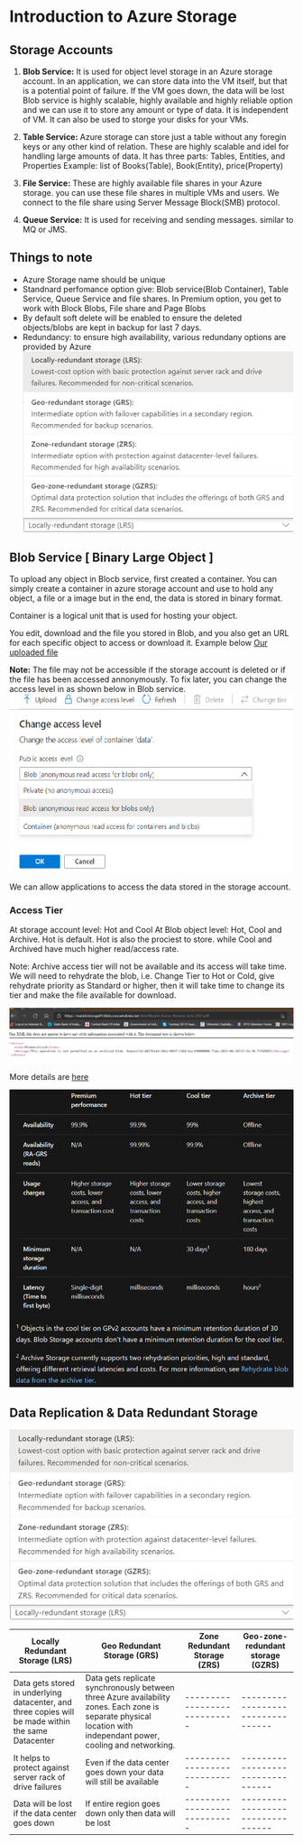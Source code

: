 # Introduction to Azure Storage

## Storage Accounts

1. **Blob Service:** It is used for object level storage in an Azure storage account. In an application, we can store data into the VM itself, but that is a potential point of failure. If the VM goes down, the data will be lost Blob service is highly scalable, highly available and highly reliable option and we can use it to store any amount or type of data. It is independent of VM. It can also be used to storge your disks for your VMs.

2. **Table Service:** Azure storage can store just a table without any foregin keys or any other kind of relation. These are highly scalable and idel for handling large amounts of data. It has three parts: Tables, Entities, and Properties
   Example: list of Books(Table), Book(Entity), price(Property)

3. **File Service:** These are highly available file shares in your Azure storage. you can use these file shares in multiple VMs and users. We connect to the file share using Server Message Block(SMB) protocol.

4. **Queue Service:** It is used for receiving and sending messages. similar to MQ or JMS.

## Things to note

- Azure Storage name should be unique
- Standnard perfomance option give: Blob service(Blob Container), Table Service, Queue Service and file shares. In Premium option, you get to work with Block Blobs, File share and Page Blobs
- By default soft delete will be enabled to ensure the deleted objects/blobs are kept in backup for last 7 days.
- Redundancy: to ensure high availability, various redundany options are provided by Azure
  ![redundancy](./images/5.png)

## Blob Service \[ Binary Large Object \]

To upload any object in Blocb service, first created a container. You can simply create a container in azure storage account and use to hold any object, a file or a image but in the end, the data is stored in binary format.

Container is a logical unit that is used for hosting your object.

You edit, download and the file you stored in Blob, and you also get an URL for each specific object to access or download it. Example below
[Our uploaded file](https://manishstorage01.blob.core.windows.net/data/Manish_Kumar_Resume_June_2021.pdf)

**Note:** The file may not be accessible if the storage account is deleted or if the file has been accessed annonymously. To fix later, you can change the access level in as shown below in Blob service.
![changing access for the file](./images/6.png)

We can allow applications to access the data stored in the storage account.

### Access Tier

At storage account level: Hot and Cool
At Blob object level: Hot, Cool and Archive. Hot is default. Hot is also the prociest to store. while Cool and Archived have much higher read/access rate.

Note: Archive access tier will not be available and its access will take time. We will need to rehydrate the blob, i.e. Change Tier to Hot or Cold, give rehydrate priority as Standard or higher, then it will take time to change its tier and make the file available for download.

![Accessing an archived Blob file](./images/8.png)

More details are [here](https://docs.microsoft.com/en-us/azure/storage/blobs/storage-blob-storage-tiers)

![Relation](./images/7.png)

## Data Replication & Data Redundant Storage

![redundancy](./images/5.png)

| Locally Redundant Storage (LRS)                                                                     | Geo Redundant Storage (GRS)                                                                                                                                       | Zone Redundant Storage (ZRS) | Geo-zone-redundant storage (GZRS) |
| --------------------------------------------------------------------------------------------------- | ----------------------------------------------------------------------------------------------------------------------------------------------------------------- | ---------------------------- | --------------------------------- |
| Data gets stored in underlying datacenter, and three copies will be made within the same Datacenter | Data gets replicate synchronously between three Azure availability zones. Each zone is separate physical location with independant power, cooling and networking. | ---------------------------- | --------------------------------- |
| It helps to protect against server rack of drive failures                                           | Even if the data center goes down your data will still be available                                                                                               | ---------------------------- | --------------------------------- |
| Data will be lost if the data center goes down                                                      | If entire region goes down only then data will be lost                                                                                                            | ---------------------------- | --------------------------------- |
